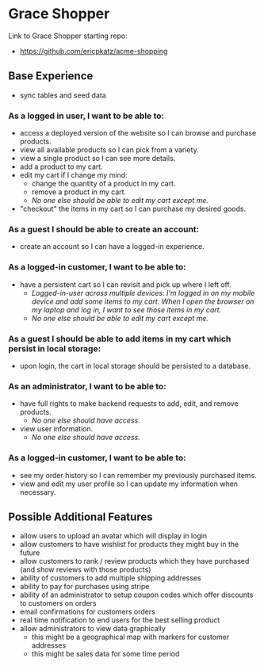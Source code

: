 # Grace Shopper

Link to Grace Shopper starting repo:

- https://github.com/ericpkatz/acme-shopping

## Base Experience

- sync tables and seed data

### As a logged in user, I want to be able to:

- access a deployed version of the website so I can browse and purchase products.
- view all available products so I can pick from a variety.
- view a single product so I can see more details.
- add a product to my cart.
- edit my cart if I change my mind:
  - change the quantity of a product in my cart.
  - remove a product in my cart.
  - _No one else should be able to edit my cart except me._
- "checkout" the items in my cart so I can purchase my desired goods.

### As a guest I should be able to create an account:

- create an account so I can have a logged-in experience.

### As a logged-in customer, I want to be able to:

- have a persistent cart so I can revisit and pick up where I left off.
  - _Logged-in-user across multiple devices: I'm logged in on my mobile device and add some items to my cart. When I open the browser on my laptop and log in, I want to see those items in my cart._
  - _No one else should be able to edit my cart except me._

### As a guest I should be able to add items in my cart which persist in local storage:

- upon login, the cart in local storage should be persisted to a database.

### As an administrator, I want to be able to:

- have full rights to make backend requests to add, edit, and remove products.
  - _No one else should have access._
- view user information.
  - _No one else should have access._

### As a logged-in customer, I want to be able to:

- see my order history so I can remember my previously purchased items.
- view and edit my user profile so I can update my information when necessary.

## Possible Additional Features

- allow users to upload an avatar which will display in login
- allow customers to have wishlist for products they might buy in the future
- allow customers to rank / review products which they have purchased (and show reviews with those products)
- ability of customers to add multiple shipping addresses
- ability to pay for purchases using stripe
- ability of an administrator to setup coupon codes which offer discounts to customers on orders
- email confirmations for customers orders
- real time notification to end users for the best selling product
- allow administrators to view data graphically
  - this might be a geographical map with markers for customer addresses
  - this might be sales data for some time period